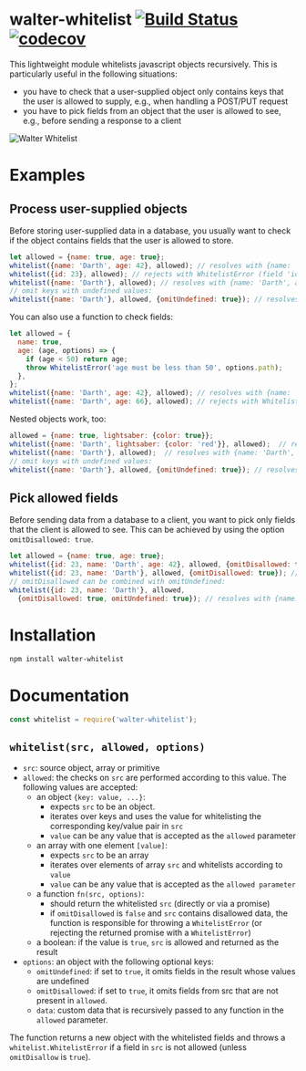 # walter-whitelist [![Build Status](https://travis-ci.org/paperhive/walter-whitelist.svg?branch=master)](https://travis-ci.org/paperhive/walter-whitelist) [![codecov](https://codecov.io/gh/paperhive/walter-whitelist/branch/master/graph/badge.svg)](https://codecov.io/gh/paperhive/walter-whitelist)

This lightweight module whitelists javascript objects recursively. This is particularly useful in the following situations:

 * you have to check that a user-supplied object only contains keys that the user is allowed to supply, e.g., when handling a POST/PUT request
 * you have to pick fields from an object that the user is allowed to see, e.g., before sending a response to a client

![Walter Whitelist](https://paperhive.github.io/walter-whitelist/logo.svg)

# Examples

## Process user-supplied objects
Before storing user-supplied data in a database, you usually want to check if the object contains fields that the user is allowed to store.

```javascript
let allowed = {name: true, age: true};
whitelist({name: 'Darth', age: 42}, allowed); // resolves with {name: 'Darth', age: 42}
whitelist({id: 23}, allowed); // rejects with WhitelistError (field 'id' is not allowed)
whitelist({name: 'Darth'}, allowed); // resolves with {name: 'Darth', age: undefined}
// omit keys with undefined values:
whitelist({name: 'Darth'}, allowed, {omitUndefined: true}); // resolves with {name: 'Darth'}
```

You can also use a function to check fields:
```javascript
let allowed = {
  name: true,
  age: (age, options) => {
    if (age < 50) return age;
    throw WhitelistError('age must be less than 50', options.path);
  },
};
whitelist({name: 'Darth', age: 42}, allowed); // resolves with {name: 'Darth', age: 42}
whitelist({name: 'Darth', age: 66}, allowed); // rejects with WhitelistError ('age must be less than 50')
```

Nested objects work, too:
```javascript
allowed = {name: true, lightsaber: {color: true}};
whitelist({name: 'Darth', lightsaber: {color: 'red'}}, allowed);  // resolves with {name: 'Darth', lightsaber: {color: 'red'}}
whitelist({name: 'Darth'}, allowed);  // resolves with {name: 'Darth', lightsaber: {color: undefined}}
// omit keys with undefined values:
whitelist({name: 'Darth'}, allowed, {omitUndefined: true}); // resolves with {name: 'Darth', lightsaber: {}}
```

## Pick allowed fields
Before sending data from a database to a client, you want to pick only fields that the client is allowed to see. This can be achieved by using the option `omitDisallowed: true`.

```javascript
let allowed = {name: true, age: true};
whitelist({id: 23, name: 'Darth', age: 42}, allowed, {omitDisallowed: true}); // resolves with {name: 'Darth', age: 42}
whitelist({id: 23, name: 'Darth'}, allowed, {omitDisallowed: true}); // resolves with {name: 'Darth', age: undefined}
// omitDisallowed can be combined with omitUndefined:
whitelist({id: 23, name: 'Darth'}, allowed,
  {omitDisallowed: true, omitUndefined: true}); // resolves with {name: 'Darth'}
```

# Installation
```
npm install walter-whitelist
```

# Documentation
```javascript
const whitelist = require('walter-whitelist');
```

## `whitelist(src, allowed, options)`
 * `src`: source object, array or primitive
 * `allowed`: the checks on `src` are performed according to this value. The following values are accepted:
    * an object `{key: value, ...}`:
       * expects `src` to be an object.
       * iterates over keys and uses the value for whitelisting the corresponding key/value pair in `src`
       * `value` can be any value that is accepted as the `allowed` parameter
    * an array with one element `[value]`:
       * expects `src` to be an array
       * iterates over elements of array `src` and whitelists according to `value`
       * `value` can be any value that is accepted as the `allowed parameter`
    * a function `fn(src, options)`:
       * should return the whitelisted `src` (directly or via a promise)
       * if `omitDisallowed` is `false` and `src` contains disallowed data, the function is responsible for throwing a `WhitelistError` (or rejecting the returned promise with a `WhitelistError`)
    * a boolean: if the value is `true`, `src` is allowed and returned as the result
 * `options`: an object with the following optional keys:
    * `omitUndefined`: if set to `true`, it omits fields in the result whose values are undefined
    * `omitDisallowed`: if set to `true`, it omits fields from src that are not present in `allowed`.
    * `data`: custom data that is recursively passed to any function in the `allowed` parameter.

The function returns a new object with the whitelisted fields and throws a `whitelist.WhitelistError` if a field in `src` is not allowed (unless `omitDisallow` is `true`).

